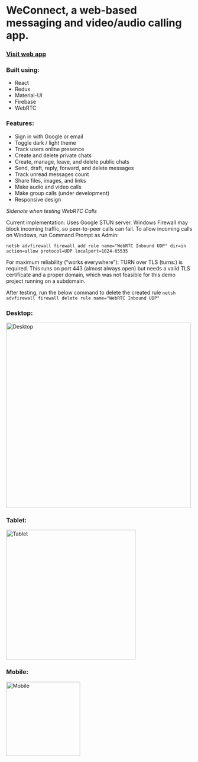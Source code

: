 # WeConnect, a web-based messaging and video/audio calling app.

### <a href="https://dn-chat-app.netlify.app" target="_blank">Visit web app</a>

### Built using:

- React
- Redux
- Material-UI
- Firebase
- WebRTC

### Features:

- Sign in with Google or email
- Toggle dark / light theme
- Track users online presence 
- Create and delete private chats
- Create, manage, leave, and delete public chats
- Send, draft, reply, forward, and delete messages
- Track unread messages count 
- Share files, images, and links
- Make audio and video calls
- Make group calls (under development)
- Responsive design


*Sidenote when testing WebRTC Calls* 

Current implementation: 
Uses Google STUN server. Windows Firewall may block incoming traffic, so peer-to-peer calls can fail. 
To allow incoming calls on Windows, run Command Prompt as Admin:

```netsh advfirewall firewall add rule name="WebRTC Inbound UDP" dir=in action=allow protocol=UDP localport=1024-65535```

For maximum reliability (“works everywhere”): TURN over TLS (turns:) is required. 
This runs on port 443 (almost always open) but needs a valid TLS certificate and a proper domain, 
which was not feasible for this demo project running on a subdomain.

After testing, run the below command to delete the created rule
```netsh advfirewall firewall delete rule name="WebRTC Inbound UDP"```


### Desktop:

<img src="https://github.com/dagm1425/chat-app/blob/main/images/desktop.png" alt="Desktop" width="500">

### Tablet:

<img src="https://github.com/dagm1425/chat-app/blob/main/images/tablet.png" alt="Tablet" width="350">

### Mobile:

<img src="https://github.com/dagm1425/chat-app/blob/main/images/mobile.png" alt="Mobile" width="200">
